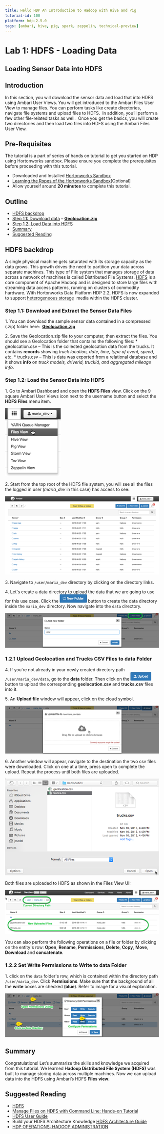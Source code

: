 ```yaml
---
title: Hello HDP An Introduction to Hadoop with Hive and Pig
tutorial-id: 100
platform: hdp-2.5.0
tags: [ambari, hive, pig, spark, zeppelin, technical-preview]
---
```


# Lab 1: HDFS - Loading Data

## Loading Sensor Data into HDFS

## Introduction

In this section, you will download the sensor data and load that into HDFS using Ambari User Views. You will get introduced to the Ambari Files User View to manage files. You can perform tasks like create directories, navigate file systems and upload files to HDFS.  In addition, you’ll perform a few other file-related tasks as well.  Once you get the basics, you will create two directories and then load two files into HDFS using the Ambari Files User View.

## Pre-Requisites

The tutorial is a part of series of hands on tutorial to get you started on HDP using Hortonworks sandbox. Please ensure you complete the prerequisites before proceeding with this tutorial.

*   Downloaded and Installed [Hortonworks Sandbox](http://hortonworks.com/downloads/#sandbox)
*   [Learning the Ropes of the Hortonworks Sandbox](http://hortonworks.com/hadoop-tutorial/learning-the-ropes-of-the-hortonworks-sandbox/)[Optional]
*   Allow yourself around **20 minutes** to complete this tutorial.

## Outline

*   [HDFS backdrop](#hdfs-backdrop)
*   [Step 1.1: Download data](#step1.1) – [**Geolocation.zip**](https://app.box.com/HadoopCrashCourseData)
*   [Step 1.2: Load Data into HDFS](#step1.2)
*   [Summary](#summary-lab1)
*   [Suggested Reading](#suggested-reading)


## HDFS backdrop <a id="hdfs-backdrop"></a>

A single physical machine gets saturated with its storage capacity as the data grows. This growth drives the need to partition your data across separate machines. This type of File system that manages storage of data across a network of machines is called Distributed File Systems. [HDFS](http://hortonworks.com/blog/thinking-about-the-hdfs-vs-other-storage-technologies/) is a core component of Apache Hadoop and is designed to store large files with streaming data access patterns, running on clusters of commodity hardware. With Hortonworks Data Platform HDP 2.2, HDFS is now expanded to support [heterogeneous storage](http://hortonworks.com/blog/heterogeneous-storage-policies-hdp-2-2/)  media within the HDFS cluster.

### Step 1.1: Download and Extract the Sensor Data Files <a id="step1.1"></a>

1\.  You can download the sample sensor data contained in a compressed (.zip) folder here:  [**Geolocation.zip**](https://app.box.com/HadoopCrashCourseData)

2\.   Save the Geolocation.zip file to your computer, then extract the files. You should see a Geolocation folder that contains the following files:
    *   geolocation.csv – This is the collected geolocation data from the trucks. It contains **records** showing _truck location, date, time, type of event, speed, etc_.
    *   trucks.csv – This is data was exported from a relational database and it shows **info** on _truck models, driverid, truckid, and aggregated mileage info_.

### Step 1.2: Load the Sensor Data into HDFS <a id="step1.2"></a>

1\.   Go to Ambari Dashboard and open the **HDFS Files** view. Click on the 9 square Ambari User Views icon next to the username button and select the **HDFS Files** menu item.

![Screen Shot 2015-07-21 at 10.17.21 AM](assets/files_view_lab1.png)

2\.  Start from the top root of the HDFS file system, you will see all the files the logged in user (_maria_dev_ in this case) has access to see:

![Lab2_2](assets/root_files_view_folder_lab1.png)

3\. Navigate to `/user/maria_dev` directory by clicking on the directory links.

4\.  Let's create a data directory to upload the data that we are going to use for this use case.  Click the ![Lab2_3](assets/new_folder_icon_lab1.png) button to create the data directory inside the `maria_dev` directory. Now navigate into the `data` directory.

![add_new_folder_data_lab1](assets/add_new_folder_data_lab1.png)

### 1.2.1 Upload Geolocation and Trucks CSV Files to data Folder

4\.   If you're not already in your newly created directory path `/user/maria_dev/data`, go to the **data** folder. Then  click on the ![upload_icon_lab1](assets/upload_icon_lab1.png) button to upload the corresponding **geolocation.csv** and **trucks.csv** files into it.

5\. An **Upload file** window will appear, click on the cloud symbol.

![upload_file_lab1](assets/upload_file_lab1.png)

6\. Another window will appear, navigate to the destination the two csv files were downloaded. Click on one at a time, press open to complete the upload. Repeat the process until both files are uploaded.

![upload_file_window_lab1](assets/upload_file_window_lab1.png)

Both files are uploaded to HDFS as shown in the Files View UI:

![uploaded_files_lab1](assets/uploaded_files_lab1.png)

You can also perform the following operations on a file or folder by clicking on the entity's row: **Open**, **Rename**, **Permissions**, **Delete**, **Copy**, **Move**, **Download** and **concatenate**.

### 1.2.2 Set Write Permissions to Write to data Folder

1\. click on the `data` folder's row, which is contained within the directory path `/user/maria_dev`. Click **Permissions**. Make sure that the background of all the **write** boxes are checked (**blue**). Refer to image for a visual explanation.

![edit_permissions_lab1](assets/edit_permissions_lab1.png)

## Summary <a id="summary-lab1"></a>

Congratulations! Let’s summarize the skills and knowledge we acquired from this tutorial. We learned **Hadoop Distributed File System (HDFS)** was built to manage storing data across multiple machines. Now we can upload data into the HDFS using Ambari’s HDFS **Files view**.


## Suggested Reading <a id="suggested-reading"></a>
- [HDFS](http://hortonworks.com/hadoop/hdfs/)
- [Manage Files on HDFS with Command Line: Hands-on Tutorial](http://hortonworks.com/hadoop-tutorial/using-commandline-manage-files-hdfs/)
- [HDFS User Guide](https://hadoop.apache.org/docs/stable/hadoop-project-dist/hadoop-hdfs/HdfsUserGuide.html)
- Build your HDFS Architecture Knowledge [HDFS Architecture Guide](https://hadoop.apache.org/docs/r1.0.4/hdfs_design.html)
- [HDP OPERATIONS: HADOOP ADMINISTRATION](http://hortonworks.com/training/class/hdp-operations-hadoop-administration-fundamentals/)
